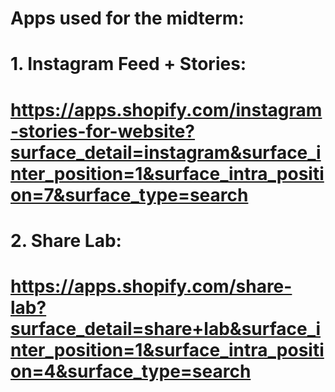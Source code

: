 # Apps used for the midterm:

# 1. Instagram Feed + Stories:

# https://apps.shopify.com/instagram-stories-for-website?surface_detail=instagram&surface_inter_position=1&surface_intra_position=7&surface_type=search 

# 2. Share Lab:

# https://apps.shopify.com/share-lab?surface_detail=share+lab&surface_inter_position=1&surface_intra_position=4&surface_type=search